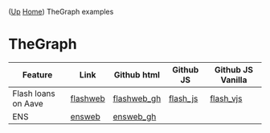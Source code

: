 ([Up](..) [Home](..\..))
TheGraph examples 

# TheGraph

| Feature             | Link       | Github html   | Github JS  | Github JS Vanilla
| --------            | ----       | --------      | --------   | -------------------
| Flash loans on Aave | [flashweb] | [flashweb_gh] | [flash_js] | [flash_vjs]
| ENS                 | [ensweb]   | [ensweb_gh]

[flash_js]:          https://github.com/web3examples/ethereum/blob/master/thegraph_examples/flash.js
[flash_vjs]:         https://github.com/web3examples/ethereum/blob/master/thegraph_examples/flash_vanilla.js
[flashweb_gh]:       https://github.com/web3examples/ethereum/blob/master/thegraph_examples/flash.html
[flashweb]:          https://web3examples.com/ethereum/thegraph_examples/flash.html
[ensweb_gh]:         https://github.com/web3examples/ethereum/blob/master/thegraph_examples/ens.html
[ensweb]:            https://web3examples.com/ethereum/thegraph_examples/ens.html
